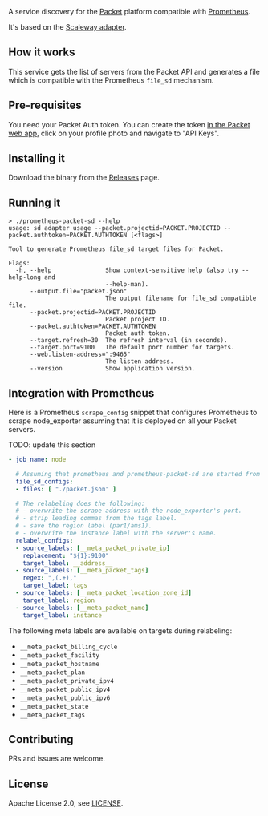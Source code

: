 A service discovery for the [Packet](https://www.packet.com/) platform compatible with [Prometheus](https://prometheus.io).

It's based on the [Scaleway adapter](https://github.com/scaleway/prometheus-scw-sd).

## How it works

This service gets the list of servers from the Packet API and generates a file which is compatible with the Prometheus `file_sd` mechanism.

## Pre-requisites

You need your Packet Auth token. You can create the token [in the Packet web app](https://app.packet.net), click on your profile photo and navigate to "API Keys".

## Installing it

Download the binary from the [Releases](https://github.com/packethost/prometheus-packet-sd/releases) page.

## Running it

```
> ./prometheus-packet-sd --help
usage: sd adapter usage --packet.projectid=PACKET.PROJECTID --packet.authtoken=PACKET.AUTHTOKEN [<flags>]

Tool to generate Prometheus file_sd target files for Packet.

Flags:
  -h, --help               Show context-sensitive help (also try --help-long and
                           --help-man).
      --output.file="packet.json"  
                           The output filename for file_sd compatible file.
      --packet.projectid=PACKET.PROJECTID  
                           Packet project ID.
      --packet.authtoken=PACKET.AUTHTOKEN  
                           Packet auth token.
      --target.refresh=30  The refresh interval (in seconds).
      --target.port=9100   The default port number for targets.
      --web.listen-address=":9465"  
                           The listen address.
      --version            Show application version.
```


## Integration with Prometheus

Here is a Prometheus `scrape_config` snippet that configures Prometheus to scrape node_exporter assuming that it is deployed on all your Packet servers.

TODO: update this section

```yaml
- job_name: node

  # Assuming that prometheus and prometheus-packet-sd are started from the same directory.
  file_sd_configs:
  - files: [ "./packet.json" ]

  # The relabeling does the following:
  # - overwrite the scrape address with the node_exporter's port.
  # - strip leading commas from the tags label.
  # - save the region label (par1/ams1).
  # - overwrite the instance label with the server's name.
  relabel_configs:
  - source_labels: [__meta_packet_private_ip]
    replacement: "${1}:9100"
    target_label: __address__
  - source_labels: [__meta_packet_tags]
    regex: ",(.+),"
    target_label: tags
  - source_labels: [__meta_packet_location_zone_id]
    target_label: region
  - source_labels: [__meta_packet_name]
    target_label: instance
```

The following meta labels are available on targets during relabeling:

* `__meta_packet_billing_cycle`
* `__meta_packet_facility`
* `__meta_packet_hostname`
* `__meta_packet_plan`
* `__meta_packet_private_ipv4`
* `__meta_packet_public_ipv4`
* `__meta_packet_public_ipv6`
* `__meta_packet_state`
* `__meta_packet_tags`



## Contributing

PRs and issues are welcome.

## License

Apache License 2.0, see [LICENSE](https://github.com/packethost/prometheus-packet-sd/blob/master/LICENSE).

